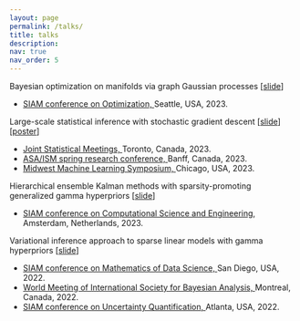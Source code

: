 ```yaml
---
layout: page
permalink: /talks/
title: talks
description:
nav: true
nav_order: 5
---
```

Bayesian optimization on manifolds via graph Gaussian processes [[slide](/assets/pdf/GRAPH_BO.pdf)]
* <a href="https://www.siam.org/conferences/cm/conference/op23"> SIAM conference on Optimization, </a> Seattle, USA, 2023.  

Large-scale statistical inference with stochastic gradient descent [[slide](/assets/pdf/SGD_INF.pdf)] [[poster](/assets/pdf/SGD_INF_POST.pdf)] 
* <a href="https://ww2.amstat.org/meetings/jsm/2023/"> Joint Statistical Meetings, </a> Toronto, Canada, 2023. 
* <a href="https://sites.google.com/view/src2023"> ASA/ISM spring research conference, </a> Banff, Canada, 2023. 
* <a href="https://midwest-ml.org/2023/"> Midwest Machine Learning Symposium, </a> Chicago, USA, 2023. 

Hierarchical ensemble Kalman methods with sparsity-promoting generalized gamma hyperpriors [[slide](/assets/pdf/HIERARCHICAL_SIAM_CSE.pdf)]
* <a href="https://www.siam.org/conferences/cm/conference/mds22"> SIAM conference on Computational Science and Engineering, </a> Amsterdam, Netherlands, 2023.

Variational inference approach to sparse linear models with gamma hyperpriors [[slide](/assets/pdf/VIAS_ISBA.pdf)]
* <a href="https://www.siam.org/conferences/cm/conference/mds22"> SIAM conference on Mathematics of Data Science, </a> San Diego, USA, 2022.
* <a href="https://isbawebmaster.github.io/ISBA2022/"> World Meeting of International Society for Bayesian Analysis, </a> Montreal, Canada, 2022. 
* <a href="https://www.siam.org/conferences/cm/conference/uq22"> SIAM conference on Uncertainty Quantification, </a> Atlanta, USA, 2022. 
